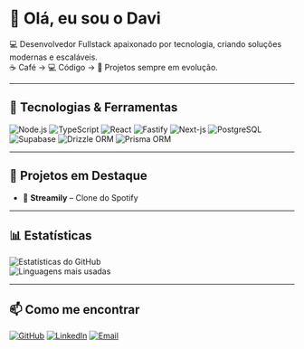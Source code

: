 # 👋 Olá, eu sou o Davi

💻 Desenvolvedor Fullstack apaixonado por tecnologia, criando soluções modernas e escaláveis.  
☕ Café → 💻 Código → 🚀 Projetos sempre em evolução.  

---

## 🚀 Tecnologias & Ferramentas

![Node.js](https://img.shields.io/badge/Node.js-339933?style=for-the-badge&logo=node.js&logoColor=fff)
![TypeScript](https://img.shields.io/badge/TypeScript-3178C6?style=for-the-badge&logo=typescript&logoColor=fff)
![React](https://img.shields.io/badge/React-61DAFB?style=for-the-badge&logo=react&logoColor=000)
![Fastify](https://img.shields.io/badge/Fastify-000000?style=for-the-badge&logo=fastify&logoColor=fff)
![Next-js](https://img.shields.io/badge/Next.js-000?style=for-the-badge&logo=Next.js)
![PostgreSQL](https://img.shields.io/badge/PostgreSQL-4169E1?style=for-the-badge&logo=postgresql&logoColor=fff)
![Supabase](https://img.shields.io/badge/Supabase-3FCF8E?style=for-the-badge&logo=supabase&logoColor=fff)
![Drizzle ORM](https://img.shields.io/badge/Drizzle-FFCC00?style=for-the-badge&logo=drizzle&logoColor=000)
![Prisma ORM](https://img.shields.io/badge/Prisma-000000?style=for-the-badge&logo=prisma&logoColor=fff)

---

## 📂 Projetos em Destaque

- 🎵 **Streamily** – Clone do Spotify

---

## 📊 Estatísticas

![Estatísticas do GitHub](https://github-readme-stats.vercel.app/api?username=davifrancabr&show_icons=true&theme=tokyonight&hide_border=true)  
![Linguagens mais usadas](https://github-readme-stats.vercel.app/api/top-langs/?username=davifrancabr&layout=compact&theme=tokyonight&hide_border=true)

---


## 📫 Como me encontrar

[![GitHub](https://img.shields.io/badge/GitHub-000?style=for-the-badge&logo=github&logoColor=fff)](https://github.com/davifrancabr)
[![LinkedIn](https://img.shields.io/badge/LinkedIn-0A66C2?style=for-the-badge&logo=linkedin&logoColor=fff)](https://linkedin.com/in/davicavalcantefranca)
[![Email](https://img.shields.io/badge/Email-D14836?style=for-the-badge&logo=gmail&logoColor=fff)](mailto:davicavalcantefranca@gmail.com)
